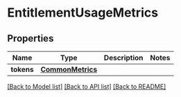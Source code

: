 # EntitlementUsageMetrics

## Properties
Name | Type | Description | Notes
------------ | ------------- | ------------- | -------------
**tokens** | [**CommonMetrics**](CommonMetrics.md) |  | 

[[Back to Model list]](../README.md#documentation-for-models) [[Back to API list]](../README.md#documentation-for-api-endpoints) [[Back to README]](../README.md)


